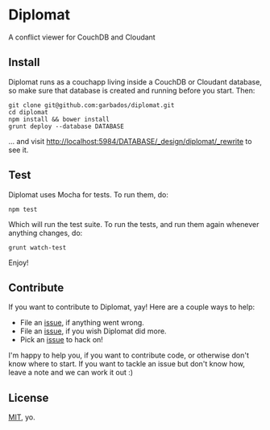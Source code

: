# Diplomat

[issues]: https://github.com/garbados/diplomat/issues
[license]: http://opensource.org/licenses/MIT

A conflict viewer for CouchDB and Cloudant

## Install

Diplomat runs as a couchapp living inside a CouchDB or Cloudant database, so make sure that database is created and running before you start. Then:

    git clone git@github.com:garbados/diplomat.git
    cd diplomat
    npm install && bower install
    grunt deploy --database DATABASE

... and visit <http://localhost:5984/DATABASE/_design/diplomat/_rewrite> to see it.

## Test

Diplomat uses Mocha for tests. To run them, do:

    npm test

Which will run the test suite. To run the tests, and run them again whenever anything changes, do:

    grunt watch-test

Enjoy!

## Contribute

If you want to contribute to Diplomat, yay! Here are a couple ways to help:

* File an [issue][issues], if anything went wrong.
* File an [issue][issues], if you wish Diplomat did more.
* Pick an [issue][issues] to hack on!

I'm happy to help you, if you want to contribute code, or otherwise don't know where to start. If you want to tackle an issue but don't know how, leave a note and we can work it out :)

## License

[MIT][license], yo.
